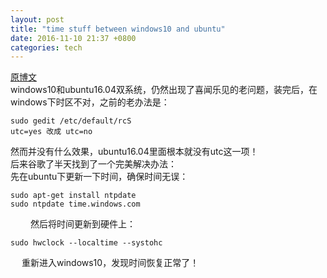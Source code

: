 ```yaml
---
layout: post
title: "time stuff between windows10 and ubuntu"
date: 2016-11-10 21:37 +0800
categories: tech
---
```

[原博文](http://www.cnblogs.com/qf19910623/p/5559514.html)  
windows10和ubuntu16.04双系统，仍然出现了喜闻乐见的老问题，装完后，在windows下时区不对，之前的老办法是：

    sudo gedit /etc/default/rcS
    utc=yes 改成 utc=no

然而并没有什么效果，ubuntu16.04里面根本就没有utc这一项！  
后来谷歌了半天找到了一个完美解决办法：  
先在ubuntu下更新一下时间，确保时间无误：  

    sudo apt-get install ntpdate
    sudo ntpdate time.windows.com
　　
然后将时间更新到硬件上：  

    sudo hwclock --localtime --systohc
　
重新进入windows10，发现时间恢复正常了！
